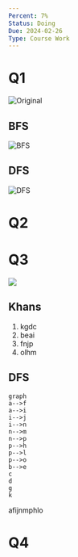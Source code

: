 ```yaml
---
Percent: 7%
Status: Doing
Due: 2024-02-26
Type: Course Work
---
```

# Q1
![Original](BFSDFSCWQ1.png)
## BFS
![BFS](BSF_CWK1.png)
## DFS
![DFS](DFS_CWK1.png)
# Q2

# Q3
![](TO.png)
## Khans
1. kgdc
2. beai
3. fnjp
4. olhm
## DFS
```mermaid
graph
a-->f
a-->i
i-->j
i-->n
n-->m
n-->p
p-->h
p-->l
p-->o
b-->e
c
d
g
k
```
afijnmphlo
# Q4
